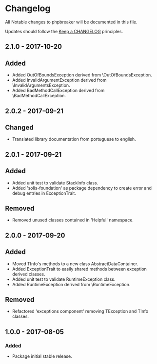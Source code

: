 # Changelog

All Notable changes to phpbreaker will be documented in this file.

Updates should follow the [Keep a CHANGELOG](http://keepachangelog.com/) principles.  

## 2.1.0 - 2017-10-20

## Added
- Added OutOfBoundsException derived from \OutOfBoundsException.
- Added InvalidArgumentException derived from \InvalidArgumentsException.
- Added BadMethodCallException derived from \BadMethodCallException.

## 2.0.2 - 2017-09-21

## Changed
- Translated library documentation from portuguese to english.

## 2.0.1 - 2017-09-21

## Added
- Added unit test to validate StackInfo class.
- Added 'solis-foundation' as package dependency to create error and debug entries in ExceptionTrait.

## Removed
- Removed unused classes contained in 'Helpful' namespace.

## 2.0.0 - 2017-09-20

## Added
- Moved TInfo's methods to a new class AbstractDataContainer.
- Added ExceptionTrait to easily shared methods between exception derived classes.
- Added unit test to validate RuntimeException class.
- Added RuntimeException derived from \RuntimeException.

## Removed
- Refactored 'exceptions component' removing TException and TInfo classes.

## 1.0.0 - 2017-08-05

### Added
- Package initial stable release.

